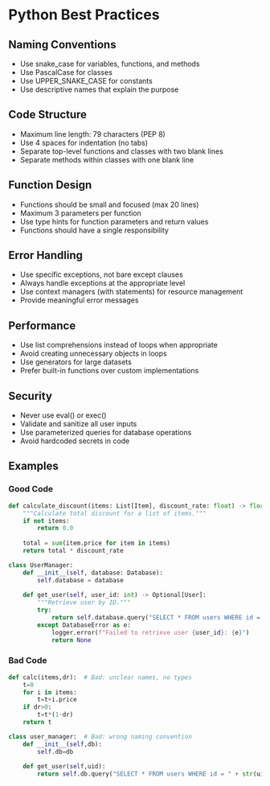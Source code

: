 # Python Best Practices

## Naming Conventions
- Use snake_case for variables, functions, and methods
- Use PascalCase for classes
- Use UPPER_SNAKE_CASE for constants
- Use descriptive names that explain the purpose

## Code Structure
- Maximum line length: 79 characters (PEP 8)
- Use 4 spaces for indentation (no tabs)
- Separate top-level functions and classes with two blank lines
- Separate methods within classes with one blank line

## Function Design
- Functions should be small and focused (max 20 lines)
- Maximum 3 parameters per function
- Use type hints for function parameters and return values
- Functions should have a single responsibility

## Error Handling
- Use specific exceptions, not bare except clauses
- Always handle exceptions at the appropriate level
- Use context managers (with statements) for resource management
- Provide meaningful error messages

## Performance
- Use list comprehensions instead of loops when appropriate
- Avoid creating unnecessary objects in loops
- Use generators for large datasets
- Prefer built-in functions over custom implementations

## Security
- Never use eval() or exec()
- Validate and sanitize all user inputs
- Use parameterized queries for database operations
- Avoid hardcoded secrets in code

## Examples

### Good Code
```python
def calculate_discount(items: List[Item], discount_rate: float) -> float:
    """Calculate total discount for a list of items."""
    if not items:
        return 0.0
    
    total = sum(item.price for item in items)
    return total * discount_rate

class UserManager:
    def __init__(self, database: Database):
        self.database = database
    
    def get_user(self, user_id: int) -> Optional[User]:
        """Retrieve user by ID."""
        try:
            return self.database.query("SELECT * FROM users WHERE id = ?", (user_id,))
        except DatabaseError as e:
            logger.error(f"Failed to retrieve user {user_id}: {e}")
            return None
```

### Bad Code
```python
def calc(items,dr):  # Bad: unclear names, no types
    t=0
    for i in items:
        t=t+i.price
    if dr>0:
        t=t*(1-dr)
    return t

class user_manager:  # Bad: wrong naming convention
    def __init__(self,db):
        self.db=db
    
    def get_user(self,uid):
        return self.db.query("SELECT * FROM users WHERE id = " + str(uid))  # SQL injection
```
